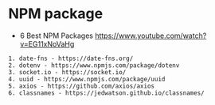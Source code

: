 # NPM package

- 6 Best NPM Packages https://www.youtube.com/watch?v=EG11xNoVaHg
```
1. date-fns - https://date-fns.org/
2. dotenv - https://www.npmjs.com/package/dotenv
3. socket.io - https://socket.io/
4. uuid - https://www.npmjs.com/package/uuid
5. axios - https://github.com/axios/axios
6. classnames - https://jedwatson.github.io/classnames/
```

